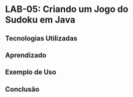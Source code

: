# LAB-05: Criando um Jogo do Sudoku em Java

## Tecnologias Utilizadas

## Aprendizado

## Exemplo de Uso

## Conclusão
